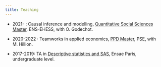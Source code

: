 ```yaml
---
title: Teaching
---
```

* 2021-    : Causal inference and modelling, [Quantitative Social Sciences Master](https://master-sciences-sociales.ens.psl.eu/qess-presentation/), ENS-EHESS, with O. Godechot.

* 2020-2022    : Teamworks in applied economics, [PPD Master](https://www.parisschoolofeconomics.eu/en/teaching/masters-program/ppd-public-policy-and-development/), PSE, with M. Hillion.

* 2017-2019: TA in [Descriptive statistics and SAS](https://www.ensae.fr/courses/statistique-descriptive/), Ensae Paris, undergraduate level.
